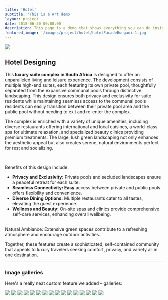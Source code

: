 ```yaml
---
title: 'Hotel'
subtitle: 'This is a Art demo'
layout: project
date: 2018-06-30 00:00:00
description: This page is a demo that shows everything you can do inside portfolio and blog posts.
featured_image: '/images/project/hotel/hotelFacadeBongani-1.jpg'
---
```


![](/images/project/hotel/hotelFacadeBongani-1.jpg)

## Hotel Designing

This **luxury suite complex in South Africa** is designed to offer an unparalleled living and leisure experience. The development consists of multiple high-end suites, each featuring its own private pool, thoughtfully separated from the expansive communal pools through distinctive landscaping. 
This design ensures both privacy and exclusivity for suite residents while maintaining seamless access to the communal pools residents can easily transition between their private pool area and the public pool without needing to exit and re-enter the complex.

The complex is enriched with a variety of unique amenities, including diverse restaurants offering international and local cuisines, a world-class spa for ultimate relaxation, and specialized beauty clinics providing premium treatments. The large, lush green landscaping not only enhances the aesthetic appeal but also creates serene, natural environments perfect for rest and socializing.

<br>

Benefits of this design include:
  * **Privacy and Exclusivity:** Private pools and secluded landscapes ensure a peaceful retreat for each suite.
  * **Seamless Connectivity: Easy** access between private and public pools offers flexibility and convenience.
  * **Diverse Dining Options:** Multiple restaurants cater to all tastes, elevating the guest experience.
  * **Wellness and Beauty:** On-site spas and clinics provide comprehensive self-care services, enhancing overall wellbeing.


<br>
Natural Ambiance: Extensive green spaces contribute to a refreshing atmosphere and encourage outdoor activities.

Together, these features create a sophisticated, self-contained community that appeals to luxury travelers seeking comfort, privacy, and variety all in one destination.






---

### Image galleries

Here's a really neat custom feature we added – galleries:

<div class="gallery" data-columns="3">
	<img src="/images/project/hotel/hotelFacadeBongani-1.jpg">
	<img src="/images/project/hotel/hotelFacadeBongani-2.jpg">
	<img src="/images/project/hotel/hotelFacadeBongani-3.jpg">
	<img src="/images/project/hotel/hotelFacadeBongani-4.jpg">
	<img src="/images/project/hotel/hotelFacadeBongani-5.jpg">
	<img src="/images/project/hotel/hotelFacadeBongani-6.jpg">
	<img src="/images/project/hotel/hotelFacadeBongani-7.jpg">
	<img src="/images/project/hotel/hotelFacadeBongani-8.jpg">
	<img src="/images/project/hotel/hotelFacadeBongani-9.jpg">
	<img src="/images/project/hotel/hotelFacadeBongani-10.jpg">
	<img src="/images/project/hotel/hotelFacadeBongani-11.jpg">
	<img src="/images/project/hotel/hotelFacadeBongani-12.jpg">
	<img src="/images/project/hotel/hotelFacadeBongani-13.jpg">
	<img src="/images/project/hotel/hotelFacadeBongani-14.jpg">
	<img src="/images/project/hotel/hotelFacadeBongani-15.jpg">
	<img src="/images/project/hotel/hotelFacadeBongani-16.jpg">
</div>

